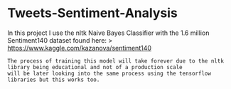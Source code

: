 # Tweets-Sentiment-Analysis
In this project I use the nltk Naive Bayes Classifier with the 1.6 million Sentiment140 dataset found here: > https://www.kaggle.com/kazanova/sentiment140  
```
The process of training this model will take forever due to the nltk library being educational and not of a production scale  
will be later looking into the same process using the tensorflow libraries but this works too.
```
